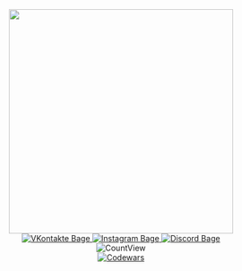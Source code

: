 <div id="header" align="center">
<img src= "https://media.giphy.com/media/XD9o33QG9BoMis7iM4/giphy.gif" width="400">
<div>
<div id = "bages">
<a href="https://vk.com/omnymnym9">
  <img src = "https://img.shields.io/badge/Vkontakte-blue?logo=Vkontakte&logoColor=white&style=for-the-badge" alt="VKontakte Bage">
  </a>
<a href="https://www.instagram.com/_.rizhiy._">
  <img src = "https://img.shields.io/badge/Instagram-purple?logo=Instagram&logoColor=black&style=for-the-badge" alt="Instagram Bage">
  </a>
<a href="https://discord.com/users/485763748108173344/">
  <img src = "https://img.shields.io/badge/Discord-black?logo=Discord&logoColor=white&style=for-the-badge" alt="Discord Bage">
  </a>
 <div id = "bages">
  <img src="https://komarev.com/ghpvc/?username=alekseyProsk&style=flat-square&color=blue" alt="CountView">
    <div id = "bages">
  </a>
 <a href="https://www.codewars.com/users/omnymnym">
 <img src="https://www.codewars.com/users/omnymnym/badges/small" alt="Codewars">
